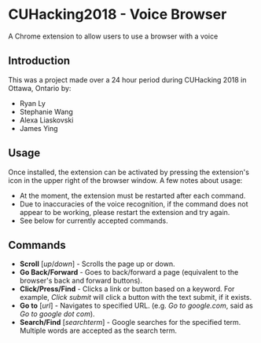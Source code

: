 # CUHacking2018 - Voice Browser
A Chrome extension to allow users to use a browser with a voice

## Introduction
This was a project made over a 24 hour period during CUHacking 2018 in Ottawa, Ontario by:
* Ryan Ly
* Stephanie Wang
* Alexa Liaskovski
* James Ying

## Usage
Once installed, the extension can be activated by pressing the extension's icon in the upper right of the browser window.
A few notes about usage:
* At the moment, the extension must be restarted after each command.
* Due to inaccuracies of the voice recognition, if the command does not appear to be working, please restart the extension and try again.
* See below for currently accepted commands.

## Commands
* **Scroll** [_up_/_down_] - Scrolls the page up or down.
* **Go Back/Forward** - Goes to back/forward a page (equivalent to the browser's back and forward buttons).
* **Click/Press/Find** - Clicks a link or button based on a keyword. For example, _Click submit_ will click a button with the text submit, if it exists.
* **Go to** [_url_] - Navigates to specified URL. (e.g. _Go to google.com_, said as _Go to google dot com_).
* **Search/Find** [_searchterm_] - Google searches for the specified term. Multiple words are accepted as the search term.
